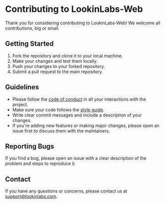# Contributing to LookinLabs-Web

Thank you for considering contributing to LookinLabs-Web! We welcome all contributions, big or small.

## Getting Started

1. Fork the repository and clone it to your local machine.
3. Make your changes and test them locally.
4. Push your changes to your forked repository.
5. Submit a pull request to the main repository.

## Guidelines

- Please follow the [code of conduct](CODE_OF_CONDUCT.md) in all your interactions with the project.
- Make sure your code follows the [style guide](STYLE_GUIDE.md).
- Write clear commit messages and include a description of your changes.
- If you're adding new features or making major changes, please open an issue first to discuss them with the maintainers.

## Reporting Bugs

If you find a bug, please open an issue with a clear description of the problem and steps to reproduce it.

## Contact

If you have any questions or concerns, please contact us at [support@lookinlabs.com](mailto:support@lookinlabs.com).
